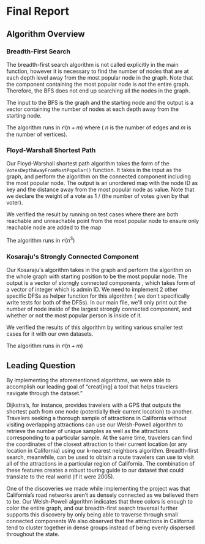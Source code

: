 # Final Report

## Algorithm Overview

### Breadth-First Search

The breadth-first search algorithm is not called explicitly in the main function, however it is necessary to find the number of nodes that are at each depth level away from the most popular node in the graph. Note that the component containing the most popular node is *not* the entire graph. Therefore, the BFS does not end up searching all the nodes in the graph.

The input to the BFS is the graph and the starting node and the output is a vector containing the number of nodes at each depth away from the starting node.

The algorithm runs in $\mathcal{O}(n + m)$ where ( $n$ is the number of edges and $m$ is the number of vertices).

### Floyd-Warshall Shortest Path

Our Floyd-Warshall shortest path algorithm takes the form of the `VotesDepthAwayFromMostPopular()` function. It takes in the input as the graph, and perform the algorithm on the connected component including the most popular node. The output is an unordered map with the node ID as key and the distance away from the most popular node as value. Note that we declare the weight of a vote as 1 / (the number of votes given by that voter).

We verified the result by running on test cases where there are both reachable and unreachable point from the most popular node to ensure only reachable node are added to the map

The algorithm runs in $\mathcal{O}(n^3)$ 

### Kosaraju's Strongly Connected Component

Our Kosaraju's algorithm takes in the graph and perform the algorithm on the whole graph with starting position to be the most popular node. The output is a vector of storngly connected components , which takes form of a vector of integer which is admin ID. We need to implement 2 other specific DFSs as helper function for this algorithm ( we don't specifically write tests for both of the DFSs). In our main file, we'll only print out the number of node inside of the largest strongly connected component, and whether or not the most popular person is inside of it.

We verified the results of this algorithm by writing various smaller test cases for it with our own datasets.

The algorithm runs in $\mathcal{O}(n + m)$ 

## Leading Question
By implementing the aforementioned algorithms, we were able to accomplish our leading goal of “creat[ing] a tool that helps travelers navigate through the dataset.” 

Dijkstra’s, for instance, provides travelers with a GPS that outputs the shortest path from one node (potentially their current location) to another. Travelers seeking a thorough sample of attractions in California without visiting overlapping attractions can use our Welsh-Powell algorithm to retrieve the number of unique samples as well as the attractions corresponding to a particular sample. At the same time, travelers can find the coordinates of the closest attraction to their current location (or any location in California) using our k-nearest neighbors algorithm. Breadth-first search, meanwhile, can be used to obtain a route travelers can use to visit all of the attractions in a particular region of California. The combination of these features creates a robust touring guide to our dataset that could translate to the real world (if it were 2005). 

One of the discoveries we made while implementing the project was that California’s road networks aren’t as densely connected as we believed them to be. Our Welsh-Powell algorithm indicates that three colors is enough to color the entire graph, and our breadth-first search traversal further supports this discovery by only being able to traverse through small connected components We also observed that the attractions in California tend to cluster together in dense groups instead of being evenly dispersed throughout the state.
